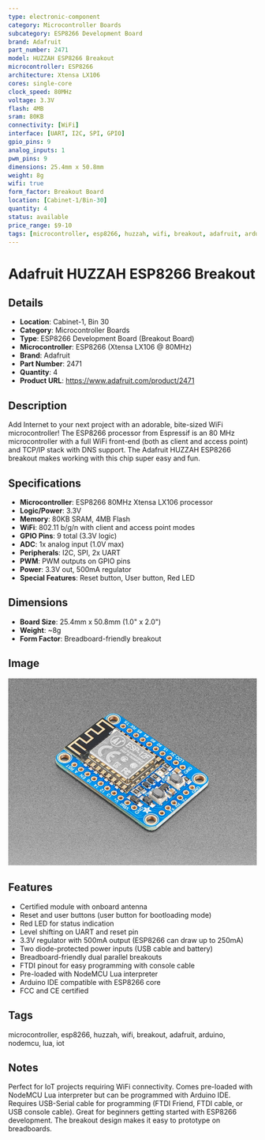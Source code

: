 ```yaml
---
type: electronic-component
category: Microcontroller Boards
subcategory: ESP8266 Development Board
brand: Adafruit
part_number: 2471
model: HUZZAH ESP8266 Breakout
microcontroller: ESP8266
architecture: Xtensa LX106
cores: single-core
clock_speed: 80MHz
voltage: 3.3V
flash: 4MB
sram: 80KB
connectivity: [WiFi]
interface: [UART, I2C, SPI, GPIO]
gpio_pins: 9
analog_inputs: 1
pwm_pins: 9
dimensions: 25.4mm x 50.8mm
weight: 8g
wifi: true
form_factor: Breakout Board
location: [Cabinet-1/Bin-30]
quantity: 4
status: available
price_range: $9-10
tags: [microcontroller, esp8266, huzzah, wifi, breakout, adafruit, arduino, nodemcu, lua, iot]
---
```


# Adafruit HUZZAH ESP8266 Breakout

## Details

- **Location**: Cabinet-1, Bin 30
- **Category**: Microcontroller Boards
- **Type**: ESP8266 Development Board (Breakout Board)
- **Microcontroller**: ESP8266 (Xtensa LX106 @ 80MHz)
- **Brand**: Adafruit
- **Part Number**: 2471
- **Quantity**: 4
- **Product URL**: https://www.adafruit.com/product/2471

## Description

Add Internet to your next project with an adorable, bite-sized WiFi microcontroller! The ESP8266 processor from Espressif is an 80 MHz microcontroller with a full WiFi front-end (both as client and access point) and TCP/IP stack with DNS support. The Adafruit HUZZAH ESP8266 breakout makes working with this chip super easy and fun.

## Specifications

- **Microcontroller**: ESP8266 80MHz Xtensa LX106 processor
- **Logic/Power**: 3.3V
- **Memory**: 80KB SRAM, 4MB Flash
- **WiFi**: 802.11 b/g/n with client and access point modes
- **GPIO Pins**: 9 total (3.3V logic)
- **ADC**: 1x analog input (1.0V max)
- **Peripherals**: I2C, SPI, 2x UART
- **PWM**: PWM outputs on GPIO pins
- **Power**: 3.3V out, 500mA regulator
- **Special Features**: Reset button, User button, Red LED

## Dimensions

- **Board Size**: 25.4mm x 50.8mm (1.0" x 2.0")
- **Weight**: ~8g
- **Form Factor**: Breadboard-friendly breakout

## Image

![Adafruit HUZZAH ESP8266 Breakout](../attachments/2471-06.jpg)

## Features

- Certified module with onboard antenna
- Reset and user buttons (user button for bootloading mode)
- Red LED for status indication
- Level shifting on UART and reset pin
- 3.3V regulator with 500mA output (ESP8266 can draw up to 250mA)
- Two diode-protected power inputs (USB cable and battery)
- Breadboard-friendly dual parallel breakouts
- FTDI pinout for easy programming with console cable
- Pre-loaded with NodeMCU Lua interpreter
- Arduino IDE compatible with ESP8266 core
- FCC and CE certified

## Tags

microcontroller, esp8266, huzzah, wifi, breakout, adafruit, arduino, nodemcu, lua, iot

## Notes

Perfect for IoT projects requiring WiFi connectivity. Comes pre-loaded with NodeMCU Lua interpreter but can be programmed with Arduino IDE. Requires USB-Serial cable for programming (FTDI Friend, FTDI cable, or USB console cable). Great for beginners getting started with ESP8266 development. The breakout design makes it easy to prototype on breadboards.
